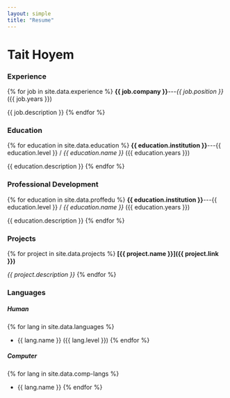 ```yaml
---
layout: simple
title: "Resume"
---
```

# Tait Hoyem


### Experience
{% for job in site.data.experience %}
  **{{ job.company }}**---*{{ job.position }}* ({{ job.years }})
  
  {{ job.description }}
{% endfor %}

### Education
{% for education in site.data.education %}
  **{{ education.institution }}**---{{ education.level }} / *{{ education.name }}* ({{ education.years }})

  {{ education.description }}
{% endfor %}

### Professional Development
{% for education in site.data.proffedu %}
  **{{ education.institution }}**---{{ education.level }} / *{{ education.name }}* ({{ education.years }})

  {{ education.description }}
{% endfor %}

### Projects
{% for project in site.data.projects %}
  **[{{ project.name }}]({{ project.link }})**

  *{{ project.description }}*
{% endfor %}
### Languages
##### Human
{% for lang in site.data.languages %}
  * {{ lang.name }} ({{ lang.level }})
{% endfor %}
##### Computer
{% for lang in site.data.comp-langs %}
  * {{ lang.name }}
{% endfor %}
